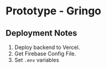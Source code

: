 # Prototype - Gringo

## Deployment Notes

1. Deploy backend to Vercel.
2. Get Firebase Config File.
3. Set `.env` variables
